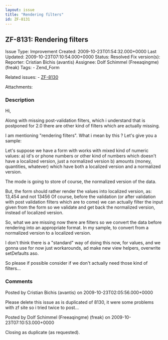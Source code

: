 ```yaml
---
layout: issue
title: "Rendering filters"
id: ZF-8131
---
```


ZF-8131: Rendering filters
--------------------------

 Issue Type: Improvement Created: 2009-10-23T01:54:32.000+0000 Last Updated: 2009-10-23T07:10:54.000+0000 Status: Resolved Fix version(s): 
 Reporter:  Cristian Bichis (avantis)  Assignee:  Dolf Schimmel (Freeaqingme) (freak)  Tags: - Zend\_Form
 
 Related issues: - [ZF-8130](/issues/browse/ZF-8130)
 
 Attachments: 
### Description

Hi,

Along with missing post-validation filters, which i understand that is postponed for 2.0 there are other kind of filters which are actually missing.

I am mentioning "rendering filters". What i mean by this ? Let's give you a sample:

Let's suppose we have a form with works with mixed kind of numeric values: a) id's or phone numbers or other kind of numbers which doesn't have a localized version, just a normalized version b) amounts (money, quantities, whatever) which have both a localized version and a normalized version.

The mode is going to store of course, the normalized version of the data.

But, the form should rather render the values into localized version, as: 13,454 and not 13456 Of course, before the validation (or after validation with post validation filters which are to come) we can actually filter the input given from the form so we validate and get back the normalized version, instead of localized version.

So, what we are missing now there are filters so we convert the data before rendering into an appropriate format. In my sample, to convert from a normalized version to a localized version.

I don't think there is a "standard" way of doing this now, for values, and we gonna use for now just workarounds, ad make new view helpers, overwrite setDefaults aso.

So please if possible consider if we don't actually need those kind of filters...

 

 

### Comments

Posted by Cristian Bichis (avantis) on 2009-10-23T02:05:56.000+0000

Please delete this issue as is duplicated of 8130, it were some problems with zf site so i tried twice to post...

 

 

Posted by Dolf Schimmel (Freeaqingme) (freak) on 2009-10-23T07:10:53.000+0000

Closing as duplicate (as requested).

 

 